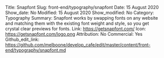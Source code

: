 Title: Snapfont
Slug: front-end/typography/snapfont
Date: 15 August 2020
Show_date: No
Modified: 15 August 2020
Show_modified: No
Category: Typography
Summary: Snapfont works by swapping fonts on any website and matching them with the existing font weight and style, so you get crystal clear previews for fonts. 
Link: https://getsnapfont.com/
Icon: https://getsnapfont.com/logo.png
Attribution: No
Commercial: Yes
Github_edit_link: https://github.com/melboone/develop_cafe/edit/master/content/front-end/typography/snapfont.md